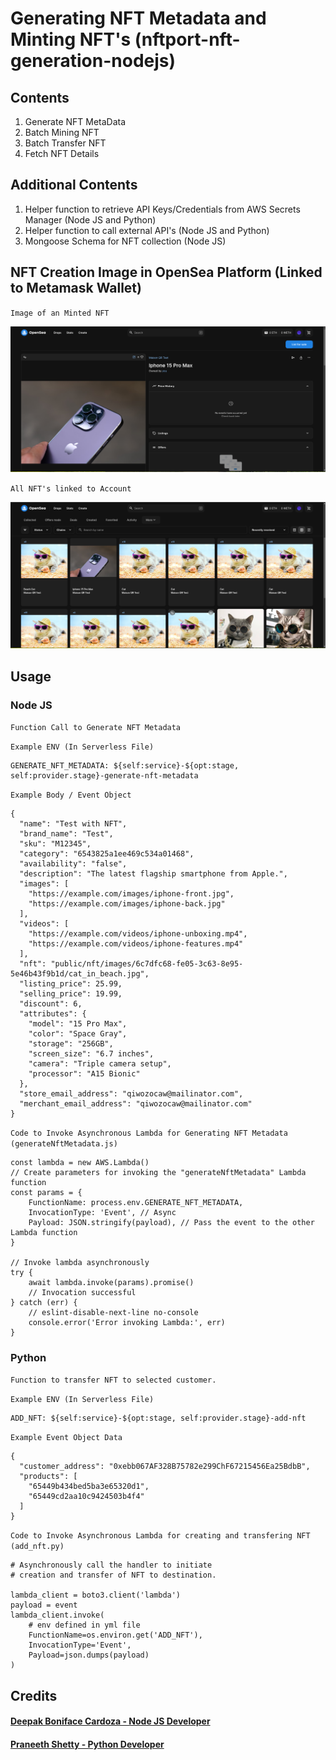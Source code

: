 # Generating NFT Metadata and Minting NFT's (nftport-nft-generation-nodejs)

## Contents ##
1. Generate NFT MetaData
2. Batch Mining NFT
3. Batch Transfer NFT
4. Fetch NFT Details

## Additional Contents ##
1. Helper function to retrieve API Keys/Credentials from AWS Secrets Manager (Node JS and Python)
2. Helper function to call external API's (Node JS and Python)
3. Mongoose Schema for NFT collection (Node JS)

## NFT Creation Image in OpenSea Platform (Linked to Metamask Wallet) ##
`Image of an Minted NFT`

![NFT Image of Iphone 15](/images/NFT-image.png)

`All NFT's linked to Account`

![All NFT's registered in account](/images/All-Nft-Images.png)
## Usage ##
### Node JS ###
`Function Call to Generate NFT Metadata`

`Example ENV (In Serverless File)`
```
GENERATE_NFT_METADATA: ${self:service}-${opt:stage, self:provider.stage}-generate-nft-metadata
```

`Example Body / Event Object`
```
{
  "name": "Test with NFT",
  "brand_name": "Test",
  "sku": "M12345",
  "category": "6543825a1ee469c534a01468",
  "availability": "false",
  "description": "The latest flagship smartphone from Apple.",
  "images": [
    "https://example.com/images/iphone-front.jpg",
    "https://example.com/images/iphone-back.jpg"
  ],
  "videos": [
    "https://example.com/videos/iphone-unboxing.mp4",
    "https://example.com/videos/iphone-features.mp4"
  ],
  "nft": "public/nft/images/6c7dfc68-fe05-3c63-8e95-5e46b43f9b1d/cat_in_beach.jpg",
  "listing_price": 25.99,
  "selling_price": 19.99,
  "discount": 6,
  "attributes": {
    "model": "15 Pro Max",
    "color": "Space Gray",
    "storage": "256GB",
    "screen_size": "6.7 inches",
    "camera": "Triple camera setup",
    "processor": "A15 Bionic"
  },
  "store_email_address": "qiwozocaw@mailinator.com",
  "merchant_email_address": "qiwozocaw@mailinator.com"
}
```

`Code to Invoke Asynchronous Lambda for Generating NFT Metadata (generateNftMetadata.js)`
```
const lambda = new AWS.Lambda()
// Create parameters for invoking the "generateNftMetadata" Lambda function
const params = {
    FunctionName: process.env.GENERATE_NFT_METADATA,
    InvocationType: 'Event', // Async
    Payload: JSON.stringify(payload), // Pass the event to the other Lambda function
}

// Invoke lambda asynchronously
try {
    await lambda.invoke(params).promise()
    // Invocation successful
} catch (err) {
    // eslint-disable-next-line no-console
    console.error('Error invoking Lambda:', err)
}
```

### Python ###
`Function to transfer NFT to selected customer.`

`Example ENV (In Serverless File)`

```
ADD_NFT: ${self:service}-${opt:stage, self:provider.stage}-add-nft

```
`Example Event Object Data`
```
{
  "customer_address": "0xebb067AF328B75782e299ChF67215456Ea25BdbB",
  "products": [
    "65449b434bed5ba3e65320d1",
    "65449cd2aa10c9424503b4f4"
  ]
}
```

`Code to Invoke Asynchronous Lambda for creating and transfering NFT (add_nft.py)`
```
# Asynchronously call the handler to initiate 
# creation and transfer of NFT to destination.

lambda_client = boto3.client('lambda')
payload = event
lambda_client.invoke(
    # env defined in yml file
    FunctionName=os.environ.get('ADD_NFT'),
    InvocationType='Event',
    Payload=json.dumps(payload)
)
```

## Credits ##
#### [Deepak Boniface Cardoza - Node JS Developer](mailto:deepak.cardoza@7edge.com) ####

#### [Praneeth Shetty - Python Developer](mailto:praneeth.shetty@7edge.com) ####